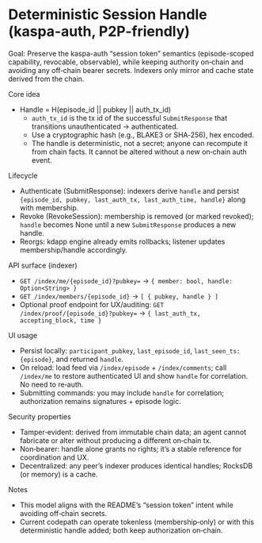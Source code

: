 # Deterministic Session Handle (kaspa-auth, P2P-friendly)

Goal: Preserve the kaspa-auth “session token” semantics (episode-scoped capability, revocable, observable), while keeping authority on‑chain and avoiding any off‑chain bearer secrets. Indexers only mirror and cache state derived from the chain.

Core idea
- Handle = H(episode_id || pubkey || auth_tx_id)
  - `auth_tx_id` is the tx id of the successful `SubmitResponse` that transitions unauthenticated → authenticated.
  - Use a cryptographic hash (e.g., BLAKE3 or SHA‑256), hex encoded.
  - The handle is deterministic, not a secret; anyone can recompute it from chain facts. It cannot be altered without a new on‑chain auth event.

Lifecycle
- Authenticate (SubmitResponse): indexers derive `handle` and persist `{episode_id, pubkey, last_auth_tx, last_auth_time, handle}` along with membership.
- Revoke (RevokeSession): membership is removed (or marked revoked); `handle` becomes None until a new `SubmitResponse` produces a new handle.
- Reorgs: kdapp engine already emits rollbacks; listener updates membership/handle accordingly.

API surface (indexer)
- `GET /index/me/{episode_id}?pubkey=` → `{ member: bool, handle: Option<String> }`
- `GET /index/members/{episode_id}` → `[ { pubkey, handle } ]`
- Optional proof endpoint for UX/auditing: `GET /index/proof/{episode_id}?pubkey=` → `{ last_auth_tx, accepting_block, time }`

UI usage
- Persist locally: `participant_pubkey`, `last_episode_id`, `last_seen_ts:{episode}`, and returned `handle`.
- On reload: load feed via `/index/episode` + `/index/comments`; call `/index/me` to restore authenticated UI and show `handle` for correlation. No need to re‑auth.
- Submitting commands: you may include `handle` for correlation; authorization remains signatures + episode logic.

Security properties
- Tamper‑evident: derived from immutable chain data; an agent cannot fabricate or alter without producing a different on‑chain tx.
- Non‑bearer: handle alone grants no rights; it’s a stable reference for coordination and UX.
- Decentralized: any peer’s indexer produces identical handles; RocksDB (or memory) is a cache.

Notes
- This model aligns with the README’s “session token” intent while avoiding off‑chain secrets.
- Current codepath can operate tokenless (membership‑only) or with this deterministic handle added; both keep authorization on‑chain.

